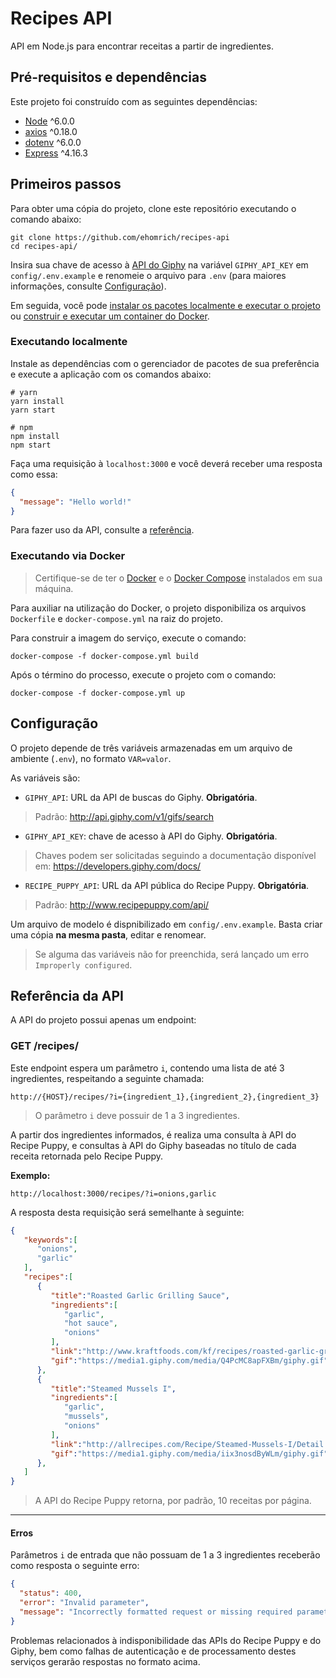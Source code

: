 # Recipes API

API em Node.js para encontrar receitas a partir de ingredientes.

## Pré-requisitos e dependências
Este projeto foi construído com as seguintes dependências:

- [Node](https://nodejs.org/en/download/) ^6.0.0
- [axios](https://www.npmjs.com/package/axios) ^0.18.0
- [dotenv](https://www.npmjs.com/package/dotenv) ^6.0.0
- [Express](https://www.npmjs.com/package/express) ^4.16.3

## Primeiros passos

Para obter uma cópia do projeto, clone este repositório executando o comando abaixo:


```shell
git clone https://github.com/ehomrich/recipes-api
cd recipes-api/
```

Insira sua chave de acesso à [API do Giphy](https://developers.giphy.com/docs/) na variável `GIPHY_API_KEY` em `config/.env.example` e renomeie o arquivo para `.env` (para maiores informações, consulte [Configuração](#configuração)).

Em seguida, você pode [instalar os pacotes localmente e executar o projeto](#executando-localmente) ou [construir e executar um container do Docker](#executando-via-docker).


### Executando localmente

Instale as dependências com o gerenciador de pacotes de sua preferência e execute a aplicação com os comandos abaixo:

```shell
# yarn
yarn install
yarn start

# npm
npm install
npm start
```

Faça uma requisição à `localhost:3000` e você deverá receber uma resposta como essa:

```json
{
  "message": "Hello world!"
}
```

Para fazer uso da API, consulte a [referência](#referência-da-api).

### Executando via Docker

> Certifique-se de ter o [Docker](https://www.docker.com/get-docker) e o [Docker Compose](https://docs.docker.com/compose/install/#prerequisites) instalados em sua máquina.

Para auxiliar na utilização do Docker, o projeto disponibiliza os arquivos `Dockerfile` e `docker-compose.yml` na raiz do projeto.

Para construir a imagem do serviço, execute o comando:

```shell
docker-compose -f docker-compose.yml build
```

Após o término do processo, execute o projeto com o comando:

```shell
docker-compose -f docker-compose.yml up
```

## Configuração

O projeto depende de três variáveis armazenadas em um arquivo de ambiente (`.env`), no formato `VAR=valor`.

As variáveis são:
- `GIPHY_API`: URL da API de buscas do Giphy. **Obrigatória**.
> Padrão: http://api.giphy.com/v1/gifs/search

- `GIPHY_API_KEY`: chave de acesso à API do Giphy. **Obrigatória**.
> Chaves podem ser solicitadas seguindo a documentação disponível em: https://developers.giphy.com/docs/

- `RECIPE_PUPPY_API`: URL da API pública do Recipe Puppy. **Obrigatória**.
> Padrão: http://www.recipepuppy.com/api/

Um arquivo de modelo é dispnibilizado em `config/.env.example`. Basta criar uma cópia **na mesma pasta**, editar e renomear.

> Se alguma das variáveis não for preenchida, será lançado um erro `Improperly configured`.

## Referência da API

A API do projeto possui apenas um endpoint:

### GET /recipes/

Este endpoint espera um parâmetro `i`, contendo uma lista de até 3 ingredientes, respeitando a seguinte chamada:

```
http://{HOST}/recipes/?i={ingredient_1},{ingredient_2},{ingredient_3}
```
> O parâmetro `i` deve possuir de 1 a 3 ingredientes.

A partir dos ingredientes informados, é realiza uma consulta à API do Recipe Puppy, e consultas à API do Giphy baseadas no título de cada receita retornada pelo Recipe Puppy.

**Exemplo:**

```
http://localhost:3000/recipes/?i=onions,garlic
```
A resposta desta requisição será semelhante à seguinte:

```json
{
   "keywords":[
      "onions",
      "garlic"
   ],
   "recipes":[
      {
         "title":"Roasted Garlic Grilling Sauce",
         "ingredients":[
            "garlic",
            "hot sauce",
            "onions"
         ],
         "link":"http://www.kraftfoods.com/kf/recipes/roasted-garlic-grilling-sauce-56344.aspx",
         "gif":"https://media1.giphy.com/media/Q4PcMC8apFXBm/giphy.gif"
      },
      {
         "title":"Steamed Mussels I",
         "ingredients":[
            "garlic",
            "mussels",
            "onions"
         ],
         "link":"http://allrecipes.com/Recipe/Steamed-Mussels-I/Detail.aspx",
         "gif":"https://media1.giphy.com/media/iix3nosdByWLm/giphy.gif"
      },
   ]
}
```
> A API do Recipe Puppy retorna, por padrão, 10 receitas por página.

-----
#### Erros

Parâmetros `i` de entrada que não possuam de 1 a 3 ingredientes receberão como resposta o seguinte erro:

```json
{
  "status": 400,
  "error": "Invalid parameter",
  "message": "Incorrectly formatted request or missing required parameters"
}
```

Problemas relacionados à indisponibilidade das APIs do Recipe Puppy e do Giphy, bem como falhas de autenticação e de processamento destes serviços gerarão respostas no formato acima.
